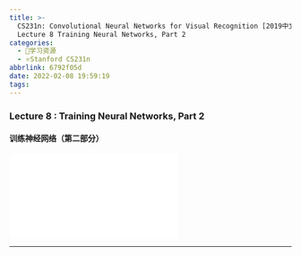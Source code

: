 ```yaml
---
title: >-
  CS231n: Convolutional Neural Networks for Visual Recognition [2019中文] -
  Lecture 8 Training Neural Networks, Part 2
categories:
  - 🌙学习资源
  - ⭐Stanford CS231n
abbrlink: 6792f05d
date: 2022-02-08 19:59:19
tags:
---
```


### Lecture 8 : Training Neural Networks, Part 2

#### 训练神经网络（第二部分）

<iframe src="//player.bilibili.com/player.html?aid=86713932&bvid=BV1K7411W7So&cid=151127139&page=8" scrolling="no" border="0" frameborder="no" framespacing="0" allowfullscreen="true"> </iframe>

<!--more-->

***
